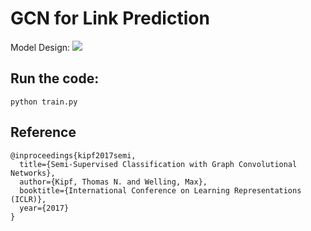 # GCN for Link Prediction

Model Design:
<img src='https://github.com/kenyonke/GCNLinkPrediction/blob/master/model.JPG'>

## Run the code:
```
python train.py
```

## Reference
```
@inproceedings{kipf2017semi,
  title={Semi-Supervised Classification with Graph Convolutional Networks},
  author={Kipf, Thomas N. and Welling, Max},
  booktitle={International Conference on Learning Representations (ICLR)},
  year={2017}
}
```
